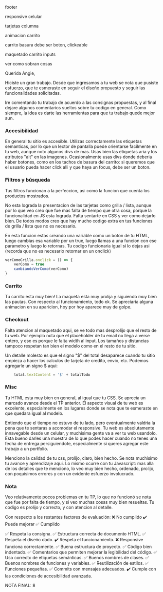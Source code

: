 footer

responsive celular

tarjetas columna

animacion carrito

carrito basura debe ser boton, clickeable 

maquetado carrito inputs 

ver como sobran cosas

Querida Angie, 

Hiciste un gran trabajo. Desde que ingresamos a tu web se nota que pusiste esfuerzo, que te esmeraste en seguir el diseño propuesto y seguir las funcionalidades solicitadas.  

Ire comentando tu trabajo de acuerdo a las consignas propuestas, y al final dejare algunos comentarios sueltos sobre tu codigo en general. Como siempre, la idea es darte las herramientas para que tu trabajo quede mejor aun. 

### Accesibilidad

En general tu sitio es accesible. Utilizas correctamente las etiquetas semanticas, por lo que un lector de pantalla puede orientarse facilmente en tu web, aunque noto algunos divs de mas. Usas bien las etiquetas aria y los atributos "alt" en las imagenes. Ocasionalmente usas divs donde deberia haber botones, como en los tachos de basura del carrito: si queremos que el usuario pueda hacer click alli y que haya un focus, debe ser un boton. 

### Filtros y búsqueda

Tus filtros funcionan a la perfeccion, asi como la funcion que cuenta los productos mostrados. 

No esta lograda la presentacion de las tarjetas como grilla / lista, aunque por lo que veo creo que fue mas falta de tiempo que otra cosa, porque la funcionalidad en JS esta lograda. Falta sentarte en CSS y ver como dejarlo bien. De todos modos creo que hay mucho codigo extra en tus funciones de grilla / lista que no es necesario. 

En esta funcion estas creando una variable como un boton de tu HTML, luego cambias esa variable por un true, luego llamas a una funcion con ese parametro y luego lo retornas. Tu codigo funcionaria igual si lo dejas asi (recorda que no es necesario retornar en un onclick)

```js
verComoGrilla.onclick = () => {
    verComo = true
    cambiandoVerComo(verComo)
}
```

### Carrito

Tu carrito esta muy bien! La maqueta esta muy prolija y siguiendo muy bien las pautas. Con respecto al funcionamiento, todo ok. Se apreciaria alguna animacion en su aparicion, hoy por hoy aparece muy de golpe. 

### Checkout

Falta atencion al maquetado aqui, se ve todo mas desprolijo que el resto de tu web. Por ejemplo nota que el placeholder de tu email no llega a verse entero, y eso es porque le falta width al input. Los tamaños y distancias tampoco respetan tan bien el modelo como en el resto de tu sitio. 

Un detalle molesto es que el signo "$" del total desaparece cuando tu sitio empieza a hacer los calculos de tarjeta de credito, envio, etc.  Podemos agregarle un signo $ aqui:

```js
    total.textContent = '$' + totalTodo
```

### Misc 

Tu HTML esta muy bien en general, al igual que tu CSS. Se aprecia un marcado avance desde el TP anterior. El aspecto visual de tu web es excelente, especialmente en los lugares donde se nota que te esmeraste en que quedara igual al modelo. 

Entiendo que el tiempo no estuvo de tu lado, pero eventualmente valdria la pena que te sentaras a acomodar el responsive. Tu web es absolutamente innavegable desde un celular, y muchisima gente va a ver tu web usandolo. Esta bueno darles una muestra de lo que podes hacer cuando no tenes una fecha de entrega persiguiendote, especialmente si queres agregar este trabajo a un portfolio. 

Menciono la calidad de tu css, prolijo, claro, bien hecho. Se nota muchisimo tu avance y aprendizaje aqui. Lo mismo ocurre con tu Javascript: mas alla de los detalles que te menciono, lo veo muy bien hecho, ordenado, prolijo, con poquisimos errores y con un evidente esfuerzo involucrado.  

### Nota 

Veo relativamente pocos problemas en tu TP, lo que no funcionó se nota que fue por falta de tiempo, y sí veo muchas cosas muy bien resueltas. Tu codigo es prolijo y correcto, y con atencion al detalle. 

Con respecto a los restantes factores de evaluación: 
❌ No cumplido
✔️ Puede mejorar
✅ Cumplido

✅ Respeta la consigna.
✅ Estructura correcta de documento HTML.
✅ Respeta el diseño dado.
✔️ Respeta el funcionamiento.
❌ Responsive funciona correctamente.
✅ Buena estructura de proyecto.
✅ Código bien indentado.
✅ Comentarios que permiten mejorar la legibilidad del código.
✅ Uso correcto de etiquetas semánticas.
✅ Buenos nombres de clases.
✅ Buenos nombres de funciones y variables.
✅ Reutilización de estilos.
✅  Funciones pequeñas.
✅ Commits con mensajes adecuados.
✔️ Cumple con las condiciones de accesibilidad avanzada.

NOTA FINAL: 8
